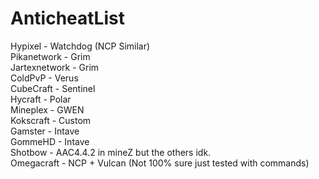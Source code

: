 # AnticheatList 
Hypixel - Watchdog (NCP Similar)   
Pikanetwork - Grim   
Jartexnetwork - Grim   
ColdPvP - Verus   
CubeCraft - Sentinel   
Hycraft - Polar   
Mineplex - GWEN   
Kokscraft - Custom   
Gamster - Intave   
GommeHD - Intave   
Shotbow - AAC4.4.2 in mineZ but the others idk.    
Omegacraft - NCP + Vulcan (Not 100% sure just tested with commands)
